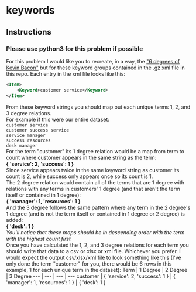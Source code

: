 # keywords

## Instructions
### Please use python3 for this problem if possible
For this problem I would like you to recreate, in a way, the ["6 degrees of Kevin Bacon"](https://en.wikipedia.org/wiki/Six_Degrees_of_Kevin_Bacon) but for these keyword groups contained in the .gz xml file in this repo.
Each entry in the xml file looks like this:
```xml
<Item>
    <Keyword>customer service</Keyword>
</Item>
```
From these keyword strings you should map out each unique terms 1, 2, and 3 degree relations.
<br/>For example if this were our entire dataset:<br/>
`customer service`<br/>
`customer success service`<br/>
`service manager`<br/>
`success resources`<br/>
`desk manager`<br/>
For the term "customer" its 1 degree relation would be a map from term to count where customer appears in the same string as the term:<br/>
**{ 'service': 2, 'success': 1 }**<br/>
Since service appears twice in the same keyword string as customer its count is 2, while success only appears once so its count is 1.<br/>
The 2 degree relation would contain all of the terms that are 1 degree with relations with any terms in customers' 1 degree (and that aren't the term itself or contained in 1 degree):<br/>
**{ 'manager': 1, 'resources': 1 }**<br/>
And the 3 degree follows the same pattern where any term in the 2 degree's 1 degree (and is not the term itself or contained in 1 degree or 2 degree) is added:<br/>
**{ 'desk': 1 }**<br/>
*You'll notice that these maps should be in descending order with the term with the highest count first*<br/>
Once you have calculated the 1, 2, and 3 degree relations for each term you should write that data to a csv or xlsx or xml file. Whichever you prefer.
I would expect the output csv/xlsx/xml file to look something like this (I've only done the term "customer" for you, there would be 6 rows in this example, 1 for each unique term in the dataset):
Term | 1 Degree | 2 Degree | 3 Degree
--- | --- | --- | ---
customer | { 'service': 2, 'success': 1 } | { 'manager': 1, 'resources': 1 } | { 'desk': 1 }



